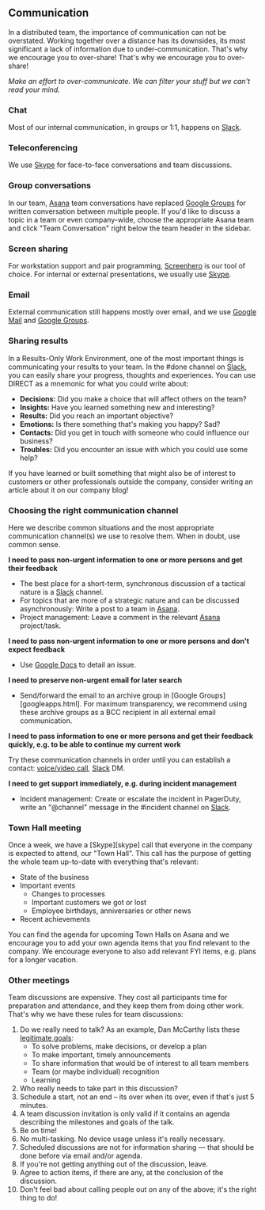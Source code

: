 ## Communication

In a distributed team, the importance of communication can not be overstated. Working together over a distance has its downsides, its most significant a lack of information due to under-communication. That's why we encourage you to over-share! That's why we encourage you to over-share!

_Make an effort to over-communicate. We can filter your stuff but we can't read your mind._


### Chat

Most of our internal communication, in groups or 1:1, happens on [Slack](/software/slack.html).


### Teleconferencing

We use [Skype](/software/skype.html) for face-to-face conversations and team discussions.


### Group conversations

In our team, [Asana](/software/asana.html) team conversations have replaced [Google Groups](/software/googleapps.html) for written conversation between multiple people. If you'd like to discuss a topic in a team or even company-wide, choose the appropriate Asana team and click "Team Conversation" right below the team header in the sidebar.


### Screen sharing

For workstation support and pair programming, [Screenhero](/software/screenhero.html) is our tool of choice. For internal or external presentations, we usually use [Skype](/software/skype.html).



### Email

External communication still happens mostly over email, and we use [Google Mail](software/googleapps.html) and [Google Groups](software/googleapps.html).



### Sharing results

In a Results-Only Work Environment, one of the most important things is
communicating your results to your team. In the \#done channel on [Slack](/software/slack.html), you can easily share your progress, thoughts and
experiences. You can use DIRECT as a mnemonic for what you could write about:

* __Decisions:__ Did you make a choice that will affect others on the team?
* __Insights:__ Have you learned something new and interesting?
* __Results:__ Did you reach an important objective?
* __Emotions:__ Is there something that's making you happy? Sad?
* __Contacts:__ Did you get in touch with someone who could influence our business?
* __Troubles:__ Did you encounter an issue with which you could use some help?

If you have learned or built something that might also be of interest to customers or other professionals outside the company, consider writing an article about it on our company blog!


### Choosing the right communication channel

Here we describe common situations and the most appropriate communication
channel(s) we use to resolve them. When in doubt, use common sense.

**I need to pass non-urgent information to one or more persons and get their feedback**

* The best place for a short-term, synchronous discussion of a tactical nature is a [Slack](/software/slack.html) channel.
* For topics that are more of a strategic nature and can be discussed asynchronously: Write a post to a team in [Asana](/software/asana.html).
* Project management: Leave a comment in the relevant [Asana](/software/asana.html) project/task.

**I need to pass non-urgent information to one or more persons and don't expect feedback**

* Use [Google Docs](/software/googleapps.html) to detail an issue.

**I need to preserve non-urgent email for later search**

* Send/forward the email to an archive group in [Google Groups][googleapps.html]. For maximum transparency, we recommend using these archive groups as a BCC recipient in all external email communication.

**I need to pass information to one or more persons and get their feedback quickly, e.g. to be able to continue my current work**

Try these communication channels in order until you can establish a contact:
[voice/video call](/software/skype.html), [Slack](/software/slack.html) DM.

**I need to get support immediately, e.g. during incident management**

* Incident management: Create or escalate the incident in PagerDuty, write an "@channel" message in the \#incident channel on [Slack](/software/slack.html).


### Town Hall meeting

Once a week, we have a [Skype][skype] call that everyone in the company is expected to attend, our "Town Hall". This call has the purpose of getting the whole team up-to-date with everything that's relevant:

* State of the business
* Important events
  * Changes to processes
  * Important customers we got or lost
  * Employee birthdays, anniversaries or other news
* Recent achievements

You can find the agenda for upcoming Town Halls on Asana and we encourage you to add your own agenda items that you find relevant to the company. We encourage everyone to also add relevant FYI items, e.g. plans for a longer vacation.


### Other meetings

Team discussions are expensive. They cost all participants time for preparation
and attendance, and they keep them from doing other work. That's why we have
these rules for team discussions:

1. Do we really need to talk? As an example, Dan McCarthy lists these
   [legitimate goals](http://www.greatleadershipbydan.com/2013/11/how-to-make-team-meetings-less-painful.html):
    * To solve problems, make decisions, or develop a plan
    * To make important, timely announcements
    * To share information that would be of interest to all team members
    * Team (or maybe individual) recognition
    * Learning
1. Who really needs to take part in this discussion?
1. Schedule a start, not an end – its over when its over, even if that's just 5
   minutes.
1. A team discussion invitation is only valid if it contains an agenda
   describing the milestones and goals of the talk.
1. Be on time!
1. No multi-tasking. No device usage unless it's really necessary.
1. Scheduled discussions are not for information sharing — that should be done
   before via email and/or agenda.
1. If you're not getting anything out of the discussion, leave.
1. Agree to action items, if there are any, at the conclusion of the discussion.
1. Don't feel bad about calling people out on any of the above; it's the right
   thing to do!